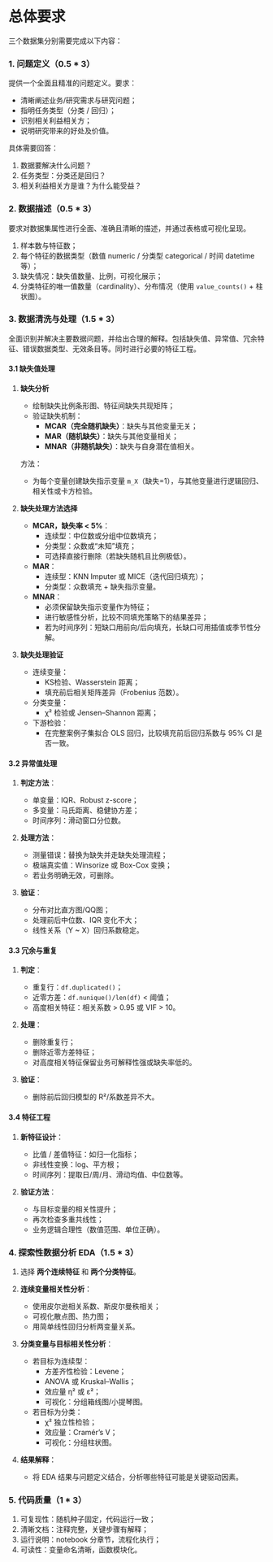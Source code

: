 # 总体要求

三个数据集分别需要完成以下内容：

### 1. 问题定义（0.5 * 3）
提供一个全面且精准的问题定义。要求：
- 清晰阐述业务/研究需求与研究问题；
- 指明任务类型（分类 / 回归）；
- 识别相关利益相关方；
- 说明研究带来的好处及价值。

具体需要回答：
1. 数据要解决什么问题？  
2. 任务类型：分类还是回归？  
3. 相关利益相关方是谁？为什么能受益？  

### 2. 数据描述（0.5 * 3）
要求对数据集属性进行全面、准确且清晰的描述，并通过表格或可视化呈现。

1. 样本数与特征数；
2. 每个特征的数据类型（数值 numeric / 分类型 categorical / 时间 datetime 等）；
3. 缺失情况：缺失值数量、比例，可视化展示；
4. 分类特征的唯一值数量（cardinality）、分布情况（使用 `value_counts()` + 柱状图）。

### 3. 数据清洗与处理（1.5 * 3）
全面识别并解决主要数据问题，并给出合理的解释。包括缺失值、异常值、冗余特征、错误数据类型、无效条目等。同时进行必要的特征工程。

#### 3.1 缺失值处理
1. **缺失分析**
   - 绘制缺失比例条形图、特征间缺失共现矩阵；
   - 验证缺失机制：
     - **MCAR（完全随机缺失）**：缺失与其他变量无关；
     - **MAR（随机缺失）**：缺失与其他变量相关；
     - **MNAR（非随机缺失）**：缺失与自身潜在值相关。

   方法：  
   - 为每个变量创建缺失指示变量 `m_X`（缺失=1），与其他变量进行逻辑回归、相关性或卡方检验。

2. **缺失处理方法选择**
   - **MCAR，缺失率 < 5%**：
     - 连续型：中位数或分组中位数填充；
     - 分类型：众数或“未知”填充；
     - 可选择直接行删除（若缺失随机且比例极低）。
   - **MAR**：
     - 连续型：KNN Imputer 或 MICE（迭代回归填充）；
     - 分类型：众数填充 + 缺失指示变量。
   - **MNAR**：
     - 必须保留缺失指示变量作为特征；
     - 进行敏感性分析，比较不同填充策略下的结果差异；
     - 若为时间序列：短缺口用前向/后向填充，长缺口可用插值或季节性分解。

3. **缺失处理验证**
   - 连续变量：
     - KS检验、Wasserstein 距离；
     - 填充前后相关矩阵差异（Frobenius 范数）。
   - 分类变量：
     - χ² 检验或 Jensen–Shannon 距离；
   - 下游检验：
     - 在完整案例子集拟合 OLS 回归，比较填充前后回归系数与 95% CI 是否一致。

#### 3.2 异常值处理
1. **判定方法**：
   - 单变量：IQR、Robust z-score；
   - 多变量：马氏距离、稳健协方差；
   - 时间序列：滑动窗口分位数。

2. **处理方法**：
   - 测量错误：替换为缺失并走缺失处理流程；
   - 极端真实值：Winsorize 或 Box-Cox 变换；
   - 若业务明确无效，可删除。

3. **验证**：
   - 分布对比直方图/QQ图；
   - 处理前后中位数、IQR 变化不大；
   - 线性关系（Y ~ X）回归系数稳定。

#### 3.3 冗余与重复
1. **判定**：
   - 重复行：`df.duplicated()`；
   - 近零方差：`df.nunique()/len(df)` < 阈值；
   - 高度相关特征：相关系数 > 0.95 或 VIF > 10。

2. **处理**：
   - 删除重复行；
   - 删除近零方差特征；
   - 对高度相关特征保留业务可解释性强或缺失率低的。

3. **验证**：
   - 删除前后回归模型的 R²/系数差异不大。

#### 3.4 特征工程
1. **新特征设计**：
   - 比值 / 差值特征：如归一化指标；
   - 非线性变换：log、平方根；
   - 时间序列：提取日/周/月、滑动均值、中位数等。

2. **验证方法**：
   - 与目标变量的相关性提升；
   - 再次检查多重共线性；
   - 业务逻辑合理性（数值范围、单位正确）。

### 4. 探索性数据分析 EDA（1.5 * 3）

1. 选择 **两个连续特征** 和 **两个分类特征**。  
2. **连续变量相关性分析**：
   - 使用皮尔逊相关系数、斯皮尔曼秩相关；
   - 可视化散点图、热力图；
   - 用简单线性回归分析两变量关系。  

3. **分类变量与目标相关性分析**：
   - 若目标为连续型：
     - 方差齐性检验：Levene；
     - ANOVA 或 Kruskal–Wallis；
     - 效应量 η² 或 ε²；
     - 可视化：分组箱线图/小提琴图。
   - 若目标为分类：
     - χ² 独立性检验；
     - 效应量：Cramér’s V；
     - 可视化：分组柱状图。

4. **结果解释**：
   - 将 EDA 结果与问题定义结合，分析哪些特征可能是关键驱动因素。

### 5. 代码质量（1 * 3）
1. 可复现性：随机种子固定，代码运行一致；
2. 清晰文档：注释完整，关键步骤有解释；
3. 运行说明：notebook 分章节，流程化执行；
4. 可读性：变量命名清晰，函数模块化。



